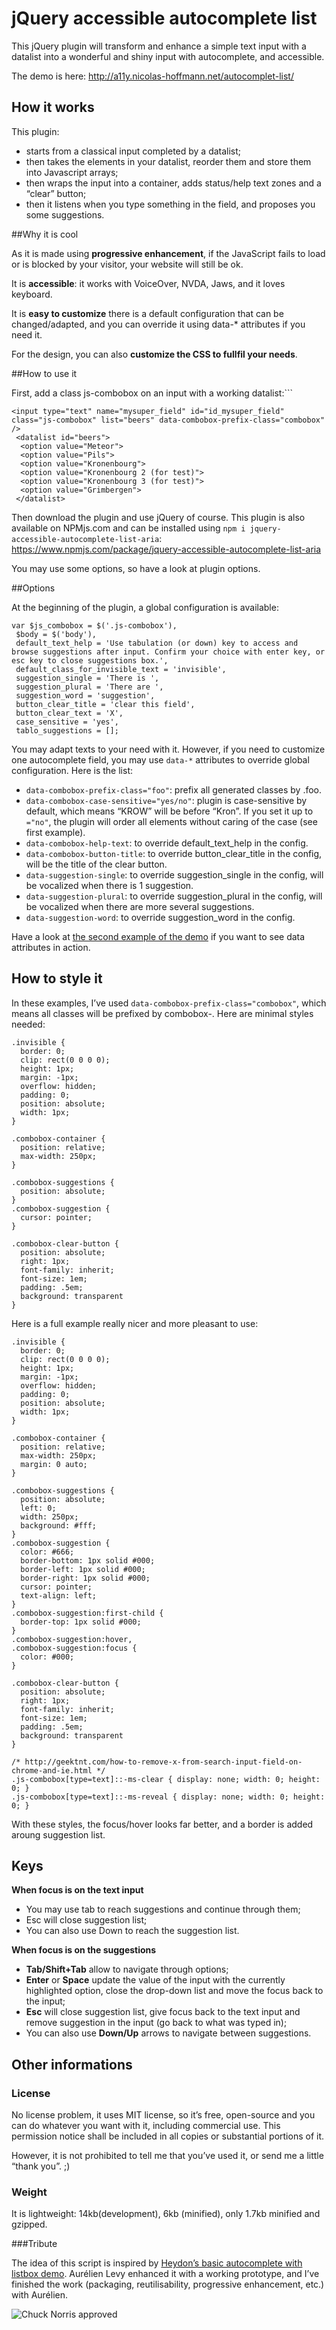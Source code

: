 # jQuery accessible autocomplete list
This jQuery plugin will transform and enhance a simple text input with a datalist into a wonderful and shiny input with autocomplete, and accessible.

The demo is here: http://a11y.nicolas-hoffmann.net/autocomplet-list/

## How it works

This plugin:

- starts from a classical input completed by a datalist;
- then takes the elements in your datalist, reorder them and store them into Javascript arrays;
- then wraps the input into a container, adds status/help text zones and a “clear” button;
- then it listens when you type something in the field, and proposes you some suggestions.
 
##Why it is cool

As it is made using __progressive enhancement__, if the JavaScript fails to load or is blocked by your visitor, your website will still be ok.

It is __accessible__: it works with VoiceOver, NVDA, Jaws, and it loves keyboard.

It is __easy to customize__ there is a default configuration that can be changed/adapted, and you can override it using data-* attributes if you need it.

For the design, you can also __customize the CSS to fullfil your needs__.

##How to use it

First, add a class js-combobox on an input with a working datalist:```
```
<input type="text" name="mysuper_field" id="id_mysuper_field" class="js-combobox" list="beers" data-combobox-prefix-class="combobox" />
 <datalist id="beers">
  <option value="Meteor">
  <option value="Pils">
  <option value="Kronenbourg">
  <option value="Kronenbourg 2 (for test)">
  <option value="Kronenbourg 3 (for test)">
  <option value="Grimbergen">
 </datalist>
```

Then download the plugin and use jQuery of course. This plugin is also available on NPMjs.com and can be installed using ```npm i jquery-accessible-autocomplete-list-aria```: https://www.npmjs.com/package/jquery-accessible-autocomplete-list-aria

You may use some options, so have a look at plugin options. 

##Options

At the beginning of the plugin, a global configuration is available:
```
var $js_combobox = $('.js-combobox'),
 $body = $('body'),
 default_text_help = 'Use tabulation (or down) key to access and browse suggestions after input. Confirm your choice with enter key, or esc key to close suggestions box.',
 default_class_for_invisible_text = 'invisible',
 suggestion_single = 'There is ',
 suggestion_plural = 'There are ',
 suggestion_word = 'suggestion',
 button_clear_title = 'clear this field',
 button_clear_text = 'X',
 case_sensitive = 'yes',
 tablo_suggestions = [];
```

You may adapt texts to your need with it. However, if you need to customize one autocomplete field, you may use ```data-*``` attributes to override global configuration. Here is the list:

- ```data-combobox-prefix-class="foo"```: prefix all generated classes by .foo.
- ```data-combobox-case-sensitive="yes/no"```: plugin is case-sensitive by default, which means “KROW” will be before “Kron”. If you set it up to ```="no"```, the plugin will order all elements without caring of the case (see first example).
- ```data-combobox-help-text```: to override default_text_help in the config.
- ```data-combobox-button-title```: to override button_clear_title in the config, will be the title of the clear button.
- ```data-suggestion-single```: to override suggestion_single in the config, will be vocalized when there is 1 suggestion.
- ```data-suggestion-plural```: to override suggestion_plural in the config, will be vocalized when there are more several suggestions.
- ```data-suggestion-word```: to override suggestion_word in the config.

Have a look at [the second example of the demo](http://a11y.nicolas-hoffmann.net/autocomplet-list/) if you want to see data attributes in action.

## How to style it

In these examples, I’ve used ```data-combobox-prefix-class="combobox"```, which means all classes will be prefixed by combobox-. Here are minimal styles needed:

```
.invisible {
  border: 0;
  clip: rect(0 0 0 0);
  height: 1px;
  margin: -1px;
  overflow: hidden;
  padding: 0;
  position: absolute;
  width: 1px;
}

.combobox-container {
  position: relative;
  max-width: 250px;
}

.combobox-suggestions {
  position: absolute;
}
.combobox-suggestion {
  cursor: pointer;
}

.combobox-clear-button {
  position: absolute;
  right: 1px;
  font-family: inherit;
  font-size: 1em;
  padding: .5em;
  background: transparent
}
```

Here is a full example really nicer and more pleasant to use:

```
.invisible {
  border: 0;
  clip: rect(0 0 0 0);
  height: 1px;
  margin: -1px;
  overflow: hidden;
  padding: 0;
  position: absolute;
  width: 1px;
}

.combobox-container {
  position: relative;
  max-width: 250px;
  margin: 0 auto;
}

.combobox-suggestions {
  position: absolute;
  left: 0;
  width: 250px;
  background: #fff;
}
.combobox-suggestion {
  color: #666;
  border-bottom: 1px solid #000;
  border-left: 1px solid #000;
  border-right: 1px solid #000;
  cursor: pointer;
  text-align: left;
}
.combobox-suggestion:first-child {
  border-top: 1px solid #000;
}
.combobox-suggestion:hover,
.combobox-suggestion:focus {
  color: #000;
}

.combobox-clear-button {
  position: absolute;
  right: 1px;
  font-family: inherit;
  font-size: 1em;
  padding: .5em;
  background: transparent
}

/* http://geektnt.com/how-to-remove-x-from-search-input-field-on-chrome-and-ie.html */
.js-combobox[type=text]::-ms-clear { display: none; width: 0; height: 0; }
.js-combobox[type=text]::-ms-reveal { display: none; width: 0; height: 0; }
```

With these styles, the focus/hover looks far better, and a border is added aroung suggestion list.

## Keys

__When focus is on the text input__

- You may use tab to reach suggestions and continue through them;
- Esc will close suggestion list;
- You can also use Down to reach the suggestion list.

__When focus is on the suggestions__

- __Tab/Shift+Tab__ allow to navigate through options;
- __Enter__ or __Space__ update the value of the input with the currently highlighted option, close the drop-down list and move the focus back to the input;
- __Esc__ will close suggestion list, give focus back to the text input and remove suggestion in the input (go back to what was typed in);
- You can also use __Down/Up__ arrows to navigate between suggestions.

## Other informations

### License

No license problem, it uses MIT license, so it’s free, open-source and you can do whatever you want with it, including commercial use. This permission notice shall be included in all copies or substantial portions of it.

However, it is not prohibited to tell me that you’ve used it, or send me a little “thank you”. ;)

### Weight

It is lightweight: 14kb(development), 6kb (minified), only 1.7kb minified and gzipped.

###Tribute

The idea of this script is inspired by [Heydon’s basic autocomplete with listbox demo](https://twitter.com/heydonworks/status/655433134813655040). Aurélien Levy enhanced it with a working prototype, and I’ve finished the work (packaging, reutilisability, progressive enhancement, etc.) with Aurélien.

<img src="http://www.nicolas-hoffmann.net/bordel/chuck-norris1.jpg" alt="Chuck Norris approved" />

